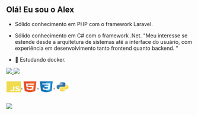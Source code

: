 ## Olá! Eu sou o Alex

- Sólido conhecimento em PHP com o framework Laravel.
- Sólido conhecimento em C# com o framework .Net.
"Meu interesse se estende desde a arquitetura de sistemas até a interface do usuário, com experiência em desenvolvimento tanto frontend quanto backend. "

- 🌱 Estudando docker.

 <div>
  <a href="https://github.com/Alex-Filipe">
  <img height="180em" src="https://github-readme-stats.vercel.app/api?username=Alex-Filipe&show_icons=true&theme=dracula&include_all_commits=true&count_private=true"/>
  <img height="180em" src="https://github-readme-stats.vercel.app/api/top-langs/?username=Alex-Filipe&layout=compact&langs_count=7&theme=dracula"/>
</div>

  <div style="display: inline_block"><br>
  <img align="center" alt="Alex-Js" height="30" width="40" src="https://raw.githubusercontent.com/devicons/devicon/master/icons/javascript/javascript-plain.svg">
  <img align="center" alt="Alex-HTML" height="30" width="40" src="https://raw.githubusercontent.com/devicons/devicon/master/icons/html5/html5-original.svg">
  <img align="center" alt="Alex-CSS" height="30" width="40" src="https://raw.githubusercontent.com/devicons/devicon/master/icons/css3/css3-original.svg">
   <img align="center" alt="Alex-Python" height="30" width="40" src="https://raw.githubusercontent.com/devicons/devicon/master/icons/python/python-original.svg">
</div>

##
  
  <div>
    <a href="www.linkedin.com/in/alex-filipe-7b0108160" target="_blank"><img src="https://img.shields.io/badge/-LinkedIn-%230077B5?style=for-the-badge&logo=linkedin&logoColor=white" target="_blank"></a>
  </div>  

